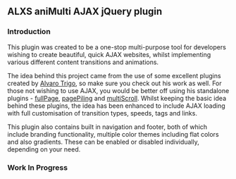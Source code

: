 ## ALXS aniMulti AJAX jQuery plugin

###  Introduction

This plugin was created to be a one-stop multi-purpose tool for developers wishing to create beautiful, quick AJAX websites, whilst implementing various different content transitions and animations.

The idea behind this project came from the use of some excellent plugins created by [Alvaro Trigo](https://www.http://alvarotrigo.com/), so make sure you check out his work as well. For those not wishing to use AJAX, you would be better off using his standalone plugins - [fullPage](http://www.alvarotrigo.com/fullPage/), [pagePiling](http://www.alvarotrigo.com/pagePiling/) and [multiScroll](http://www.alvarotrigo.com/multiScroll/). Whilst keeping the basic idea behind these plugins, the idea has been enhanced to include AJAX loading with full customisation of transition types, speeds, tags and links. 

This plugin also contains built in navigation and footer, both of which include branding functionality, multiple color themes including flat colors and also gradients. These can be enabled or disabled individually, depending on your need.

### Work In Progress
